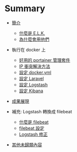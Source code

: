 # Summary

* [簡介](agenda.md)
    * [什麼是 E.L.K.](./01.whats_elk.md)
    * [為什麼會用他們](./02.why_use_it.md)

* 執行在 docker 上
    * [好用的 portainer 管理套件](03.about_portainer_io.md)
    * [IP 衝突解決方法](04.change_docker_network_ip.md)
    * [設定 docker.yml](05.docker_yml.md)
    * [設定 Laravel](06.setting_laravel.md)
    * [設定 Logstash](07.setting_logstash.md)
    * [設定 Kibana](08.setting_kibana.md)

* [成果展現](09.result.md)

* 補充: Logstash 轉換成 filebeat
    * [什麼是 filebeat](10.whats_filebeat.md)
    * [filebeat 設定](11.setting_filebeat.md)
    * [Logstash 修正](12.change_logstash.md)

* [其他未歸類內容](13.other.md)

<!-- ## A second page group

* [Yet another page](another-page.md) -->